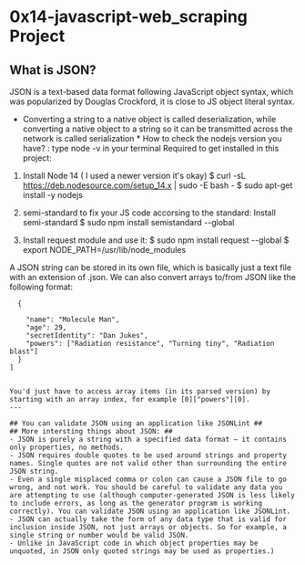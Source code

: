 # 0x14-javascript-web_scraping Project #

## What is JSON? ##
JSON is a text-based data format following JavaScript object syntax, which was popularized by Douglas Crockford, it is close to JS object literal syntax.
* Converting a string to a native object is called deserialization, while converting a native object to a string so it can be transmitted across the network is called serialization *
How to check the nodejs version you have? : type node -v in your terminal
Required to get installed in this project:
1. Install Node 14 ( I used a newer version it's okay)
$ curl -sL https://deb.nodesource.com/setup_14.x | sudo -E bash -
$ sudo apt-get install -y nodejs

2. semi-standard to fix your JS code accorsing to the standard:
Install semi-standard
$ sudo npm install semistandard --global

3. Install request module and use it:
$ sudo npm install request --global
$ export NODE_PATH=/usr/lib/node_modules

A JSON string can be stored in its own file, which is basically just a text file with an extension of .json. We can also convert arrays to/from JSON like the following format:
``` [
  {

    "name": "Molecule Man",
    "age": 29,
    "secretIdentity": "Dan Jukes",
    "powers": ["Radiation resistance", "Turning tiny", "Radiation blast"]
  }
]

 ```
```

You'd just have to access array items (in its parsed version) by starting with an array index, for example [0]["powers"][0].
---

## You can validate JSON using an application like JSONLint ##
## More intersting things about JSON: ##
- JSON is purely a string with a specified data format — it contains only properties, no methods.
- JSON requires double quotes to be used around strings and property names. Single quotes are not valid other than surrounding the entire JSON string.
- Even a single misplaced comma or colon can cause a JSON file to go wrong, and not work. You should be careful to validate any data you are attempting to use (although computer-generated JSON is less likely to include errors, as long as the generator program is working correctly). You can validate JSON using an application like JSONLint.
- JSON can actually take the form of any data type that is valid for inclusion inside JSON, not just arrays or objects. So for example, a single string or number would be valid JSON.
- Unlike in JavaScript code in which object properties may be unquoted, in JSON only quoted strings may be used as properties.)


